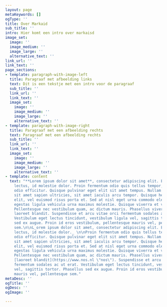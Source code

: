 ```yaml
---
layout: page
metaKeywords: []
ogType: ''
title: Over Markaid
sub_title: ''
intro: Hier komt een intro over markaisd
image_set:
  image: ''
  image_medium: ''
  image_large: ''
  alternative_text: ''
link_url: ''
link_text: ''
page_sections:
- template: paragraph-with-image-left
  title: Paragraaf met afbeelding links
  text: Dit is een tekstje met een intro voor de paragraaf
  sub_title: ''
  link_url: ''
  link_text: ''
  image_set:
    image: ''
    image_medium: ''
    image_large: ''
    alternative_text: ''
- template: paragraph-with-image-right
  title: Paragraaf met een afbeelding rechts
  text: Paragraaf met een afbeelding rechts
  sub_title: ''
  link_url: ''
  link_text: ''
  image_set:
    image: ''
    image_medium: ''
    image_large: ''
    alternative_text: ''
- template: content
  text: "**Lorem ipsum dolor sit amet**, consectetur adipiscing elit. Etiam sed finibus
    lectus, id molestie dolor. Proin fermentum odio quis tellus tempor, sed gravida
    odio efficitur. Quisque pulvinar eget elit sit amet tempus. Nullam auctor dolor
    sit amet sapien ultricies, sit amet iaculis arcu tempor. Quisque hendrerit varius
    elit, vel euismod risus porta et. Sed at nisl eget urna commodo eleifend. Integer
    egestas ligula vehicula urna maximus molestie. Quisque viverra et velit a lacinia.
    Pellentesque nec vestibulum quam, ac dictum mauris. Phasellus viverra libero non
    laoreet blandit. Suspendisse et arcu vitae orci fermentum sodales ac ut erat.
    Vestibulum eget lectus tincidunt, vestibulum ligula vel, sagittis tortor. Phasellus
    sed ex augue. Proin id eros vestibulum, pellentesque mauris vel, pellentesque
    sem.\n\nL_orem ipsum dolor sit amet, consectetur adipiscing elit. Etiam sed finibus
    lectus, id molestie dolor._ \n\nProin fermentum odio quis tellus tempor, sed gravida
    odio efficitur. Quisque pulvinar eget elit sit amet tempus. Nullam auctor dolor
    sit amet sapien ultricies, sit amet iaculis arcu tempor. Quisque hendrerit varius
    elit, vel euismod risus porta et. Sed at nisl eget urna commodo eleifend. Integer
    egestas ligula vehicula urna maximus molestie. Quisque viverra et velit a lacinia.
    Pellentesque nec vestibulum quam, ac dictum mauris. Phasellus viverra libero non
    [laoreet blandit](https://www.nos.nl \"nos\"). Suspendisse et arcu vitae orci
    fermentum sodales ac ut erat. Vestibulum eget lectus tincidunt, vestibulum ligula
    vel, sagittis tortor. Phasellus sed ex augue. Proin id eros vestibulum, pellentesque
    mauris vel, pellentesque sem."
metaDesc: ''
ogTitle: ''
ogDesc: ''
ogImage: ''

---
```

